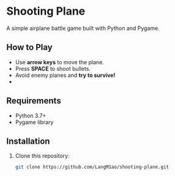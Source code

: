 # Shooting Plane 

A simple airplane battle game built with Python and Pygame.

##  How to Play
- Use **arrow keys** to move the plane.
- Press **SPACE** to shoot bullets.
- Avoid enemy planes and **try to survive!**
- 
##  Requirements
- Python 3.7+
- Pygame library

##  Installation
1. Clone this repository:
   ```bash
   git clone https://github.com/LangM1ao/shooting-plane.git

   


